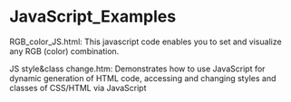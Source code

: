 JavaScript_Examples
===================
RGB_color_JS.html: This javascript code enables you to set and visualize any RGB (color) combination.

JS style&class change.htm: Demonstrates how to use JavaScript for dynamic generation of HTML code, accessing and changing styles and classes of CSS/HTML via JavaScript
